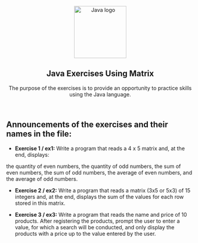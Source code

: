 <p align="center">
  <img height="140px" src="https://logos-world.net/wp-content/uploads/2022/07/Java-Logo.png" align="center" alt="Java logo" />
  <h2 align="center">Java Exercises Using Matrix</h2>
  <p align="center">The purpose of the exercises is to provide an opportunity to practice skills using the Java language.
 </p>
</p>

<br>

<P align="left">
<h2>Announcements of the exercises and their names in the file: </h2>

- **Exercise 1 / ex1:**  Write a program that reads a 4 x 5 matrix and, at the end, displays:

the quantity of even numbers,
the quantity of odd numbers,
the sum of even numbers,
the sum of odd numbers,
the average of even numbers, and
the average of odd numbers.

- **Exercise 2 / ex2:** Write a program that reads a matrix (3x5 or 5x3) of 15 integers and, at the end, displays the sum of the values for each row stored in this matrix.

- **Exercise 3 / ex3:** Write a program that reads the name and price of 10 products. After registering the products, prompt the user to enter a value, for which a search will be conducted, and only display the products with a price up to the value entered by the user.
</P>

